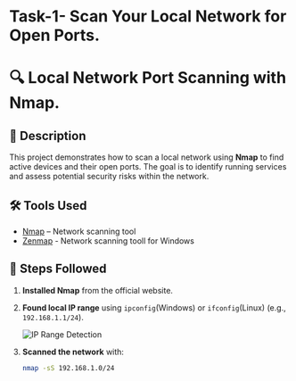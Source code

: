 # Task-1- Scan Your Local Network for Open Ports.

# 🔍 Local Network Port Scanning with Nmap.

## 📘 Description

This project demonstrates how to scan a local network using **Nmap** to find active devices and their open ports. The goal is to identify running services and assess potential security risks within the network.

## 🛠 Tools Used

- [Nmap](https://nmap.org/) – Network scanning tool
- [Zenmap](https://nmap.org/download) - Network scanning tooll for Windows  

## 📡 Steps Followed

1. **Installed Nmap** from the official website.
2. **Found local IP range** using `ipconfig`(Windows) or `ifconfig`(Linux) (e.g., `192.168.1.1/24`).

   ![IP Range Detection]( )

4. **Scanned the network** with:
   ```bash
   nmap -sS 192.168.1.0/24

